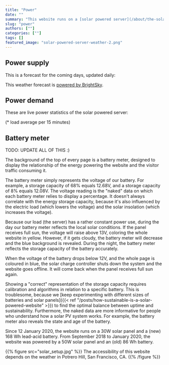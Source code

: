 ```yaml
---
title: "Power"
date: ""
summary: "This website runs on a [solar powered server](/about/the-solar-website) located in San Francisco, and will go off-line during longer periods of bad weather. This page shows live data relating to power supply, power demand, and energy storage."
slug: "power"
authors: [""]
categories: [""]
tags: []
featured_image: "solar-powered-server-weather-2.png"
---
```


## Power supply

This is a forecast for the coming days, updated daily:
<p class="forecast"></p>

This weather forecast is [powered by BrightSky](https://brightsky.dev/). 

## Power demand

These are live power statistics of the solar powered server:
<dl id="server">
</dl>

(* load average per 15 minutes)

## Battery meter

TODO: UPDATE ALL OF THIS :)

The background of the top of every page is a battery meter, designed to display the relationship of the energy powering the website and the visitor traffic consuming it. 

The battery meter simply represents the voltage of our battery. For example, a storage capacity of 68% equals 12.68V, and a storage capacity of 8% equals 12.08V. The voltage reading is the "naked" data on which each battery meter relies to display a percentage. It doesn't always correlate with the energy storage capacity, because it's also influenced by the electric load (which lowers the voltage) and the solar insolation (which increases the voltage).

Because our load (the server) has a rather constant power use, during the day our battery meter reflects the local solar conditions. If the panel receives full sun, the voltage will raise above 13V, coloring the whole website in yellow. However, if it gets cloudy, the battery meter will decrease and the blue background is revealed. During the night, the battery meter reflects the storage capacity of the battery accurately. 

When the voltage of the battery drops below 12V, and the whole page is coloured in blue, the solar charge controller shuts down the system and the website goes offline. It will come back when the panel receives full sun again.

Showing a "correct" representation of the storage capacity requires calibration and algorithms in relation to a specific battery. This is troublesome, because we [keep experimenting with different sizes of batteries and solar panels]({{< ref "/posts/how-sustainable-is-a-solar-powered-website" >}}) to find the optimal balance between uptime and sustainability. Furthermore, the naked data are more informative for people who understand how a solar PV system works. For example, the battery meter also reveals the state and age of the battery.

Since 12 January 2020, the website runs on a 30W solar panel and a (new) 168 Wh lead-acid battery. From September 2018 to January 2020, the website was powered by a 50W solar panel and an (old) 86 Wh battery. 

{{% figure src="solar_setup.jpg" %}} The accessibility of this website depends on the weather in Potrero Hill, San Francisco, CA. {{% /figure %}}
